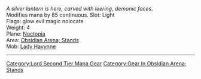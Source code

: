 *A silver lantern is here, carved with leering, demonic faces.*  
Modifies mana by 85 continuous. Slot: Light  
Flags: glow evil magic nolocate  
Weight: 4  
Plane: [Noctopia](:Category:Noctopia "wikilink")  
Area: [Obsidian Arena;
Stands](:Category:Obsidian_Arena;_Stands "wikilink")  
Mob: [Lady Havynne](Lady_Havynne "wikilink")  

------------------------------------------------------------------------

[Category:Lord Second Tier Mana
Gear](Category:Lord_Second_Tier_Mana_Gear "wikilink") [Category:Gear In
Obsidian Arena;
Stands](Category:Gear_In_Obsidian_Arena;_Stands "wikilink")

